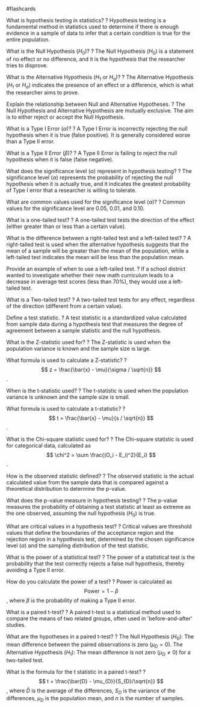 #flashcards

What is hypothesis testing in statistics?
?
Hypothesis testing is a fundamental method in statistics used to determine if there is enough evidence in a sample of data to infer that a certain condition is true for the entire population.

What is the Null Hypothesis ($H_0$)?
?
The Null Hypothesis ($H_0$) is a statement of no effect or no difference, and it is the hypothesis that the researcher tries to disprove.

What is the Alternative Hypothesis ($H_1$ or $H_a$)?
?
The Alternative Hypothesis ($H_1$ or $H_a$) indicates the presence of an effect or a difference, which is what the researcher aims to prove.

Explain the relationship between Null and Alternative Hypotheses.
?
The Null Hypothesis and Alternative Hypothesis are mutually exclusive. The aim is to either reject or accept the Null Hypothesis.

What is a Type I Error ($\alpha$)?
?
A Type I Error is incorrectly rejecting the null hypothesis when it is true (false positive). It is generally considered worse than a Type II error.

What is a Type II Error ($\beta$)?
?
A Type II Error is failing to reject the null hypothesis when it is false (false negative).

What does the significance level ($\alpha$) represent in hypothesis testing?
?
The significance level ($\alpha$) represents the probability of rejecting the null hypothesis when it is actually true, and it indicates the greatest probability of Type I error that a researcher is willing to tolerate.

What are common values used for the significance level ($\alpha$)?
?
Common values for the significance level are $0.05$, $0.01$, and $0.10$.

What is a one-tailed test?
?
A one-tailed test tests the direction of the effect (either greater than or less than a certain value).

What is the difference between a right-tailed test and a left-tailed test?
?
A right-tailed test is used when the alternative hypothesis suggests that the mean of a sample will be greater than the mean of the population, while a left-tailed test indicates the mean will be less than the population mean.

Provide an example of when to use a left-tailed test.
?
If a school district wanted to investigate whether their new math curriculum leads to a decrease in average test scores (less than 70%), they would use a left-tailed test.

What is a Two-tailed test?
?
A two-tailed test tests for any effect, regardless of the direction (different from a certain value).

Define a test statistic.
?
A test statistic is a standardized value calculated from sample data during a hypothesis test that measures the degree of agreement between a sample statistic and the null hypothesis.

What is the Z-statistic used for?
?
The Z-statistic is used when the population variance is known and the sample size is large.

What formula is used to calculate a Z-statistic?
?
$$ z = \frac{\bar{x} - \mu}{\sigma / \sqrt{n}} $$.

When is the t-statistic used?
?
The t-statistic is used when the population variance is unknown and the sample size is small.

What formula is used to calculate a t-statistic?
?
$$ t = \frac{\bar{x} - \mu}{s / \sqrt{n}} $$.

What is the Chi-square statistic used for?
?
The Chi-square statistic is used for categorical data, calculated as $$ \chi^2 = \sum \frac{(O_i - E_i)^2}{E_i} $$.

How is the observed statistic defined?
?
The observed statistic is the actual calculated value from the sample data that is compared against a theoretical distribution to determine the p-value.

What does the p-value measure in hypothesis testing?
?
The p-value measures the probability of obtaining a test statistic at least as extreme as the one observed, assuming the null hypothesis ($H_0$) is true.

What are critical values in a hypothesis test?
?
Critical values are threshold values that define the boundaries of the acceptance region and the rejection region in a hypothesis test, determined by the chosen significance level ($\alpha$) and the sampling distribution of the test statistic.

What is the power of a statistical test?
?
The power of a statistical test is the probability that the test correctly rejects a false null hypothesis, thereby avoiding a Type II error.

How do you calculate the power of a test?
?
Power is calculated as $$\text{Power} = 1 - \beta$$, where $\beta$ is the probability of making a Type II error.

What is a paired t-test?
?
A paired t-test is a statistical method used to compare the means of two related groups, often used in 'before-and-after' studies.

What are the hypotheses in a paired t-test?
?
The Null Hypothesis ($H_0$): The mean difference between the paired observations is zero ($\mu_D = 0$). The Alternative Hypothesis ($H_1$): The mean difference is not zero ($\mu_D \neq 0$) for a two-tailed test.

What is the formula for the t statistic in a paired t-test?
?
$$ t = \frac{\bar{D} - \mu_{D}}{S_{D}/\sqrt{n}} $$, where $\bar{D}$ is the average of the differences, $S_{D}$ is the variance of the differences, $\mu_{D}$ is the population mean, and $n$ is the number of samples.

